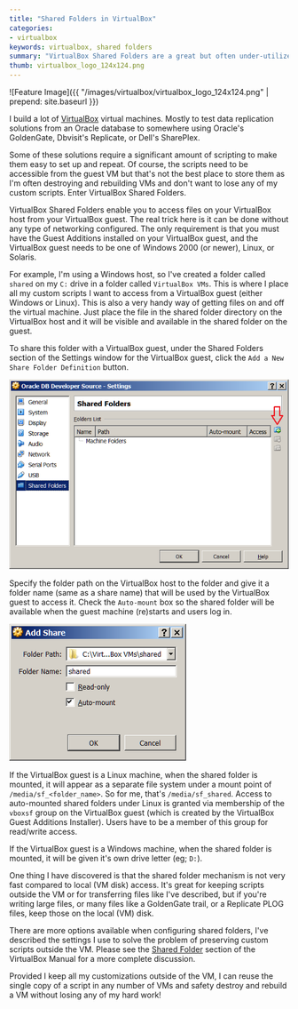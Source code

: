 ```yaml
---
title: "Shared Folders in VirtualBox"
categories:
- virtualbox
keywords: virtualbox, shared folders
summary: "VirtualBox Shared Folders are a great but often under-utilized feature. He's how I use it to make my virtual machines even better."
thumb: virtualbox_logo_124x124.png
---
```


![Feature Image]({{ "/images/virtualbox/virtualbox_logo_124x124.png" | prepend: site.baseurl }})


I build a lot of [VirtualBox](https://www.virtualbox.org/) virtual machines. Mostly to test data replication solutions from an Oracle database to somewhere using Oracle's GoldenGate, Dbvisit's Replicate, or Dell's SharePlex.

Some of these solutions require a significant amount of scripting to make them easy to set up and repeat. Of course, the scripts need to be accessible from the guest VM but that's not the best place to store them as I'm often destroying and rebuilding VMs  and don't want to lose any of my custom scripts. Enter VirtualBox Shared Folders.

VirtualBox Shared Folders enable you to access files on your VirtualBox host from your VirtualBox guest. The real trick here is it can be done without any type of networking configured. The only requirement is that you must have the Guest Additions installed on your VirtualBox guest, and the VirtualBox guest needs to be one of Windows 2000 (or newer), Linux, or Solaris.

For example, I'm using a Windows host, so I've created a folder called `shared` on my `C:` drive in a folder called `VirtualBox VMs`. This is where I place all my custom scripts I want to access from a VirtualBox guest (either Windows or Linux). This is also a very handy way of getting files on and off the virtual machine. Just place the file in the shared folder directory on the VirtualBox host and it will be visible and available in the shared folder on the guest.

To share this folder with a VirtualBox guest, under the Shared Folders section of the Settings window for the VirtualBox guest, click the `Add a New Share Folder Definition` button.

![Shared Folder Settings](/images/virtualbox/Shared_Folders_Settings.png)

Specify the folder path on the VirtualBox host to the folder and give it a folder name (same as a share name) that will be used by the VirtualBox guest to access it.
Check the `Auto-mount` box so the shared folder will be available when the guest machine (re)starts and users log in.

![Shared Folder Settings](/images/virtualbox/Shared_Folders_Add_Share.png)

If the VirtualBox guest is a Linux machine, when the shared folder is mounted, it will appear as a separate file system under a mount point of `/media/sf_<folder_name>`. So for me, that's `/media/sf_shared`. Access to auto-mounted shared folders under Linux is granted via membership of the `vboxsf` group on the VirtualBox guest (which is created by the VirtualBox Guest Additions Installer). Users have to be a member of this group for read/write access.
 
If the VirtualBox guest is a Windows machine, when the shared folder is mounted, it will be given it's own drive letter (eg; `D:`).

One thing I have discovered is that the shared folder mechanism is not very fast compared to local (VM disk) access. It's great for keeping scripts outside the VM or for transferring files like I've described, but if you're writing large files, or many files like a GoldenGate trail, or a Replicate PLOG files, keep those on the local (VM) disk.

There are more options available when configuring shared folders, I've described the settings I use to solve the problem of preserving custom scripts outside the VM. Please see the [Shared Folder](https://www.virtualbox.org/manual/ch04.html#sharedfolders) section of the VirtualBox Manual for a more complete discussion.

Provided I keep all my customizations outside of the VM, I can reuse the single copy of a script in any number of VMs and safety destroy and rebuild a VM without losing any of my hard work!
